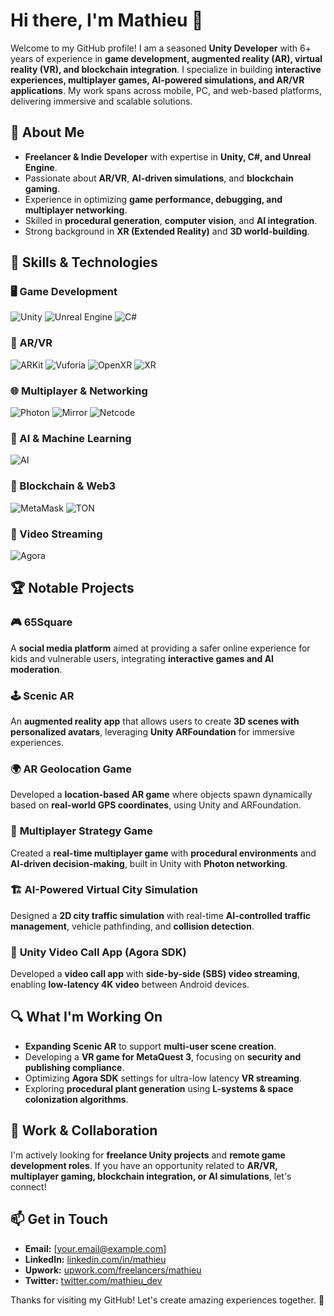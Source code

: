 # Hi there, I'm Mathieu 👋

Welcome to my GitHub profile! I am a seasoned **Unity Developer** with 6+ years of experience in **game development, augmented reality (AR), virtual reality (VR), and blockchain integration**. I specialize in building **interactive experiences, multiplayer games, AI-powered simulations, and AR/VR applications**. My work spans across mobile, PC, and web-based platforms, delivering immersive and scalable solutions.

## 🚀 About Me
- **Freelancer & Indie Developer** with expertise in **Unity, C#, and Unreal Engine**.
- Passionate about **AR/VR**, **AI-driven simulations**, and **blockchain gaming**.
- Experience in optimizing **game performance, debugging, and multiplayer networking**.
- Skilled in **procedural generation**, **computer vision**, and **AI integration**.
- Strong background in **XR (Extended Reality)** and **3D world-building**.

## 🔧 Skills & Technologies

### 🖥️ Game Development  
![Unity](https://img.shields.io/badge/Unity-100000?style=for-the-badge&logo=unity&logoColor=white) ![Unreal Engine](https://img.shields.io/badge/Unreal-313131?style=for-the-badge&logo=unreal-engine&logoColor=white) ![C#](https://img.shields.io/badge/C%23-239120?style=for-the-badge&logo=c-sharp&logoColor=white)

### 📱 AR/VR  
![ARKit](https://img.shields.io/badge/ARKit-000000?style=for-the-badge&logo=apple&logoColor=white) ![Vuforia](https://img.shields.io/badge/Vuforia-00AFD7?style=for-the-badge) ![OpenXR](https://img.shields.io/badge/OpenXR-000000?style=for-the-badge&logo=openxr&logoColor=white) ![XR](https://img.shields.io/badge/XR-FF4500?style=for-the-badge&logo=virtual-reality&logoColor=white)

### 🌐 Multiplayer & Networking  
![Photon](https://img.shields.io/badge/Photon-3498db?style=for-the-badge) ![Mirror](https://img.shields.io/badge/Mirror-FF5722?style=for-the-badge) ![Netcode](https://img.shields.io/badge/Netcode-00C853?style=for-the-badge)

### 🧠 AI & Machine Learning  
![AI](https://img.shields.io/badge/AI-FF9E0F?style=for-the-badge&logo=ai&logoColor=white)

### 🔗 Blockchain & Web3  
![MetaMask](https://img.shields.io/badge/MetaMask-F6851B?style=for-the-badge&logo=metamask&logoColor=white) ![TON](https://img.shields.io/badge/TON-0088CC?style=for-the-badge&logo=ton&logoColor=white)

### 🎥 Video Streaming  
![Agora](https://img.shields.io/badge/Agora-0078D4?style=for-the-badge&logo=agora&logoColor=white)

## 🏆 Notable Projects
### 🎮 **65Square**
A **social media platform** aimed at providing a safer online experience for kids and vulnerable users, integrating **interactive games and AI moderation**.

### 🕹️ **Scenic AR**
An **augmented reality app** that allows users to create **3D scenes with personalized avatars**, leveraging **Unity ARFoundation** for immersive experiences.

### 🌍 **AR Geolocation Game**
Developed a **location-based AR game** where objects spawn dynamically based on **real-world GPS coordinates**, using Unity and ARFoundation.

### 🎲 **Multiplayer Strategy Game**
Created a **real-time multiplayer game** with **procedural environments** and **AI-driven decision-making**, built in Unity with **Photon networking**.

### 🏗️ **AI-Powered Virtual City Simulation**
Designed a **2D city traffic simulation** with real-time **AI-controlled traffic management**, vehicle pathfinding, and **collision detection**.

### 🎥 **Unity Video Call App (Agora SDK)**
Developed a **video call app** with **side-by-side (SBS) video streaming**, enabling **low-latency 4K video** between Android devices.

## 🔍 What I'm Working On
- **Expanding Scenic AR** to support **multi-user scene creation**.
- Developing a **VR game for MetaQuest 3**, focusing on **security and publishing compliance**.
- Optimizing **Agora SDK** settings for ultra-low latency **VR streaming**.
- Exploring **procedural plant generation** using **L-systems & space colonization algorithms**.

## 💼 Work & Collaboration
I'm actively looking for **freelance Unity projects** and **remote game development roles**. If you have an opportunity related to **AR/VR, multiplayer gaming, blockchain integration, or AI simulations**, let's connect!

## 📫 Get in Touch
- **Email:** [your.email@example.com]
- **LinkedIn:** [linkedin.com/in/mathieu](#)
- **Upwork:** [upwork.com/freelancers/mathieu](#)
- **Twitter:** [twitter.com/mathieu_dev](#)

Thanks for visiting my GitHub! Let's create amazing experiences together. 🚀
